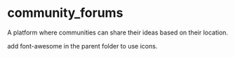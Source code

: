 # community_forums
A platform where communities can share their ideas based on their location.

add font-awesome in the parent folder to use icons.
